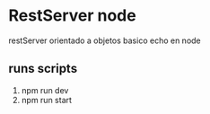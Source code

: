 # RestServer node 

restServer orientado a objetos basico echo en node 

## runs scripts

1. npm run dev
2. npm run start